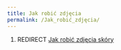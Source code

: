 ```yaml
---
title: Jak robić zdjęcia
permalink: /Jak_robić_zdjęcia/
---
```


1.  REDIRECT [Jak robić zdjęcia skóry](/atopedia/Jak_robić_zdjęcia_skóry "wikilink")
